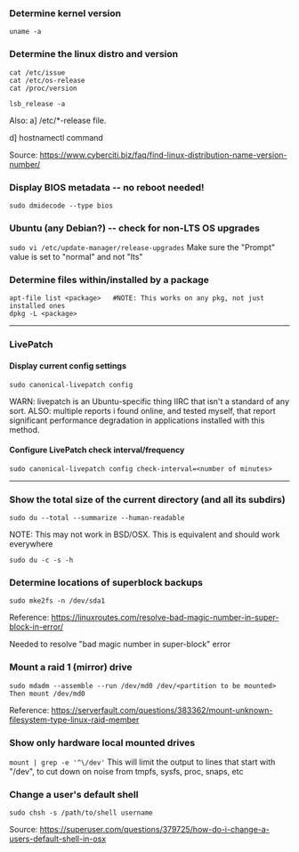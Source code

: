 ### Determine kernel version
```
uname -a
```

### Determine the linux distro and version
```
cat /etc/issue
cat /etc/os-release
cat /proc/version

lsb_release -a
```
Also:
a] /etc/*-release file.

d] hostnamectl command

Source: https://www.cyberciti.biz/faq/find-linux-distribution-name-version-number/


### Display BIOS metadata -- no reboot needed! 
```sudo dmidecode --type bios```


### Ubuntu (any Debian?) -- check for non-LTS OS upgrades
```sudo vi /etc/update-manager/release-upgrades```
Make sure the "Prompt" value is set to "normal" and not "lts"

### Determine files within/installed by a package
```
apt-file list <package>   #NOTE: This works on any pkg, not just installed ones
dpkg -L <package>
```

---

### LivePatch

#### Display current config settings
```
sudo canonical-livepatch config
```

WARN: livepatch is an Ubuntu-specific thing IIRC that isn't a standard of any sort.
ALSO: multiple reports i found online, and tested myself, that report significant performance degradation in applications installed with this method.


#### Configure LivePatch check interval/frequency
```
sudo canonical-livepatch config check-interval=<number of minutes>
```
---

### Show the total size of the current directory (and all its subdirs)
```
sudo du --total --summarize --human-readable
```
NOTE: This may not work in BSD/OSX. This is equivalent and should work everywhere
```
sudo du -c -s -h
```

### Determine locations of superblock backups
```sudo mke2fs -n /dev/sda1```

Reference: https://linuxroutes.com/resolve-bad-magic-number-in-super-block-in-error/

Needed to resolve "bad magic number in super-block" error


### Mount a raid 1 (mirror) drive
```
sudo mdadm --assemble --run /dev/md0 /dev/<partition to be mounted>
Then mount /dev/md0
```
Reference: https://serverfault.com/questions/383362/mount-unknown-filesystem-type-linux-raid-member



### Show only hardware local mounted drives
```mount | grep -e '^\/dev'```
This will limit the output to lines that start with "/dev", to cut down on noise from tmpfs, sysfs, proc, snaps, etc


### Change a user's default shell
```sudo chsh -s /path/to/shell username```

Source: https://superuser.com/questions/379725/how-do-i-change-a-users-default-shell-in-osx
